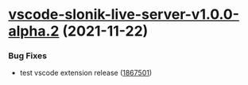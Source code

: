# [vscode-slonik-live-server-v1.0.0-alpha.2](https://github.com/hoonoh/slonik-live-server-dev/compare/vscode-slonik-live-server-v1.0.0-alpha.1...vscode-slonik-live-server-v1.0.0-alpha.2) (2021-11-22)


### Bug Fixes

* test vscode extension release ([1867501](https://github.com/hoonoh/slonik-live-server-dev/commit/18675010242c443d310b06013db9d6e31e731067))
